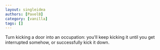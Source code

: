 ```yaml
---
layout: singleidea
authors: [PavelB]
category: [vanilla]
tags: []
---
```

Turn kicking a door into an occupation: you'll keep kicking it until you get interrupted somehow, or successfully kick it down.
